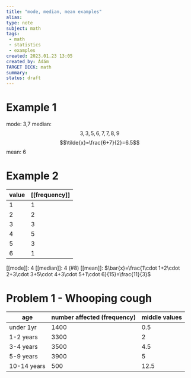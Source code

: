 ```yaml
---
title: "mode, median, mean examples"
alias: 
type: note
subject: math
tags:
 - math
 - statistics
 - examples
created: 2023.01.23 13:05
created_by: Ádám
TARGET DECK: math
summary: 
status: draft 
---
```

# Example 1
mode: 3,7
median: 
$$3,3,5,6,7,7,8,9$$
$$\tilde{x}=\frac{6+7}{2}=6.5$$
mean: 6
# Example 2
| value | [[frequency]] |
| ----- | ------------- |
| 1     | 1             |
| 2     | 2             |
| 3     | 3             |
| 4     | 5             |
| 5     | 3             |
| 6     | 1             |


[[mode]]: 4
[[median]]: 4 (#8)
[[mean]]: $\bar{x}=\frac{1\cdot 1+2\cdot 2+3\cdot 3+5\cdot 4+3\cdot 5+1\cdot 6}{15}=\frac{11}{3}$

# Problem 1 - Whooping cough
| age         | number affected (frequency) | middle values |
| ----------- | --------------------------- | ------------- |
| under 1yr   | 1400                        | 0.5           |
| 1-2 years   | 3300                        | 2             |
| 3-4 years   | 3500                        | 4.5           |
| 5-9 years   | 3900                        | 5             |
| 10-14 years | 500                         | 12.5              |

